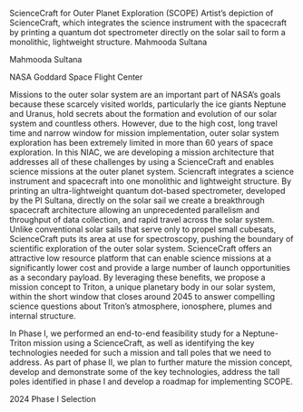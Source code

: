ScienceCraft for Outer Planet Exploration (SCOPE) 
 Artist’s depiction of ScienceCraft, which integrates the science instrument with the spacecraft by printing a quantum dot spectrometer directly on the solar sail to form a monolithic, lightweight structure. Mahmooda Sultana

Mahmooda Sultana

NASA Goddard Space Flight Center

Missions to the outer solar system are an important part of NASA’s goals because these scarcely visited worlds, particularly the ice giants Neptune and Uranus, hold secrets about the formation and evolution of our solar system and countless others. However, due to the high cost, long travel time and narrow window for mission implementation, outer solar system exploration has been extremely limited in more than 60 years of space exploration. In this NIAC, we are developing a mission architecture that addresses all of these challenges by using a ScienceCraft and enables science missions at the outer planet system. Sciencraft integrates a science instrument and spacecraft into one monolithic and lightweight structure. By printing an ultra-lightweight quantum dot-based spectrometer, developed by the PI Sultana, directly on the solar sail we create a breakthrough spacecraft architecture allowing an unprecedented parallelism and throughput of data collection, and rapid travel across the solar system. Unlike conventional solar sails that serve only to propel small cubesats, ScienceCraft puts its area at use for spectroscopy, pushing the boundary of scientific exploration of the outer solar system. ScienceCraft offers an attractive low resource platform that can enable science missions at a significantly lower cost and provide a large number of launch opportunities as a secondary payload. By leveraging these benefits, we propose a mission concept to Triton, a unique planetary body in our solar system, within the short window that closes around 2045 to answer compelling science questions about Triton’s atmosphere, ionosphere, plumes and internal structure.

In Phase I, we performed an end-to-end feasibility study for a Neptune-Triton mission using a ScienceCraft, as well as identifying the key technologies needed for such a mission and tall poles that we need to address. As part of phase II, we plan to further mature the mission concept, develop and demonstrate some of the key technologies, address the tall poles identified in phase I and develop a roadmap for implementing SCOPE.

2024 Phase I Selection